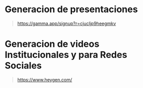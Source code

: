 # Generacion de presentaciones

> https://gamma.app/signup?r=cjucljp9heegmkv

# Generacion de videos Institucionales y para Redes Sociales

> https://www.heygen.com/

